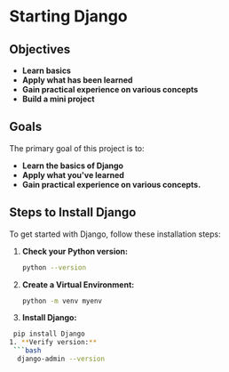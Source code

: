 # Starting Django

## Objectives

- **Learn basics**
- **Apply what has been learned**
- **Gain practical experience on various concepts**
- **Build a mini project**

## Goals

The primary goal of this project is to:

- **Learn the basics of Django**
- **Apply what you've learned**
- **Gain practical experience on various concepts.**

## Steps to Install Django

To get started with Django, follow these installation steps:

1. **Check your Python version:**
   ```bash
   python --version
2. **Create a Virtual Environment:**
   ```bash
   python -m venv myenv
3. **Install Django:**
  ```bash
   pip install Django
1. **Verify version:**
   ```bash
    django-admin --version